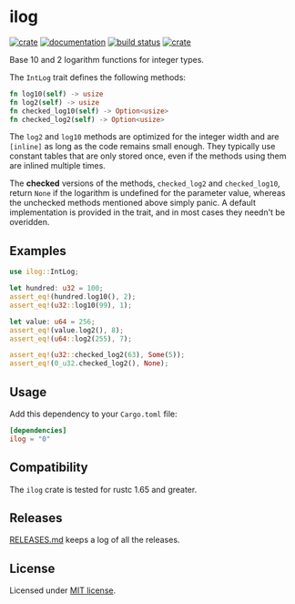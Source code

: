 # ilog

[![crate](https://img.shields.io/crates/v/ilog.svg)](https://crates.io/crates/ilog)
[![documentation](https://docs.rs/ilog/badge.svg)](https://docs.rs/ilog)
[![build status](https://github.com/blueglyph/ilog/actions/workflows/master.yml/badge.svg)](https://github.com/blueglyph/ilog/actions)
[![crate](https://img.shields.io/crates/l/ilog.svg)](https://github.com/blueglyph/ilog/blob/master/LICENSE-MIT)

Base 10 and 2 logarithm functions for integer types.

The `IntLog` trait defines the following methods:

```rust
fn log10(self) -> usize
fn log2(self) -> usize
fn checked_log10(self) -> Option<usize>
fn checked_log2(self) -> Option<usize>
```

The `log2` and `log10` methods are optimized for the integer width and are
`[inline]` as long as the code remains small enough. They typically use constant tables
that are only stored once, even if the methods using them are inlined multiple times.

The **checked** versions of the methods, `checked_log2` and `checked_log10`,
return `None` if the logarithm is undefined for the parameter value, whereas the unchecked
methods mentioned above simply panic. A default implementation is provided in the trait, and in
most cases they needn't be overidden.

## Examples

```rust
use ilog::IntLog;

let hundred: u32 = 100;
assert_eq!(hundred.log10(), 2);
assert_eq!(u32::log10(99), 1);

let value: u64 = 256;
assert_eq!(value.log2(), 8);
assert_eq!(u64::log2(255), 7);

assert_eq!(u32::checked_log2(63), Some(5));
assert_eq!(0_u32.checked_log2(), None);
```

## Usage

Add this dependency to your `Cargo.toml` file:

```toml
[dependencies]
ilog = "0"
```

## Compatibility

The `ilog` crate is tested for rustc 1.65 and greater.

## Releases

[RELEASES.md](RELEASES.md) keeps a log of all the releases.

## License

Licensed under [MIT license](https://choosealicense.com/licenses/mit/).
